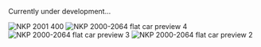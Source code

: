 Currently under development...

![NKP 2001 400](https://github.com/user-attachments/assets/9936d305-fb16-4219-b5b3-6c751ead1ae0)
![NKP 2000-2064 flat car preview 4](https://github.com/user-attachments/assets/c78ec955-acd2-40a0-a285-3dc1d0dcc064)
![NKP 2000-2064 flat car preview 3](https://github.com/user-attachments/assets/ff2c810e-addd-4288-9927-60193ea1865a)
![NKP 2000-2064 flat car preview 2](https://github.com/user-attachments/assets/3acf0762-a74c-41f8-8275-e8a8c656490c)
